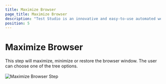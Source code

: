 ```yaml
---
title: Maximize Browser
page_title: Maximize Browser
description: "Test Studio is an innovative and easy-to-use automated web, WPF and load testing solution. Test Studio tests support essential technologies like ASP.NET AJAX, Silverlight, PHP and MVC. HTML5, Testing framework, functional testing, performance testing, load testing, exploratory testing, manual testing."
position: 5
---
```

# Maximize Browser

This step will maximize, minimize or restore the browser window. The user can choose one of the tree options.
<br>
<br>
![Maximize Browser Step](/img/features/custom-steps/maximize-browser/fig1.png)

 
